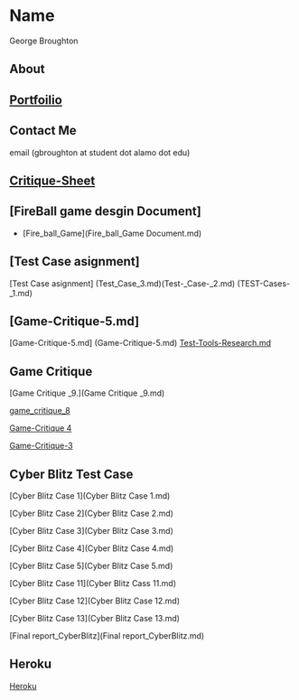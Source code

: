 # Name
George Broughton 
## About
## [Portfoilio](portfolio)
## Contact Me
email (gbroughton at student dot alamo dot edu)
## [ Critique-Sheet]( Critique-Sheet.md)
## [FireBall game desgin Document]
* [Fire_ball_Game](Fire_ball_Game Document.md)
## [Test Case asignment]
[Test Case asignment] (Test_Case_3.md)(Test-_Case-_2.md) (TEST-Cases-_1.md)
## [Game-Critique-5.md]
[Game-Critique-5.md] (Game-Critique-5.md)
[Test-Tools-Research.md](Test-Tools-Research.md)
## Game Critique

[Game Critique _9.](Game Critique _9.md)

[game_critique_8](game_critique_8.md)

 [Game-Critique 4](Game-Critique-4.md)
 
 [Game-Critique-3](Game-Critique-3.md)
 
 ## Cyber Blitz Test Case 
  [Cyber Blitz Case 1](Cyber Blitz Case 1.md)
 
  [Cyber Blitz Case 2](Cyber Blitz Case 2.md)
  
  [Cyber Blitz Case 3](Cyber Blitz Case 3.md)

  [Cyber Blitz Case 4](Cyber Blitz Case 4.md)
    
   [Cyber Blitz Case 5](Cyber Blitz Case 5.md)
     
   [Cyber Blitz Case 11](Cyber Blitz Cass 11.md)
      
   [Cyber Blitz Case 12](Cyber Blitz Case 12.md)
      
   [Cyber Blitz Case 13](Cyber Blitz Case 13.md)
   
  [Final report_CyberBlitz](Final report_CyberBlitz.md)
  
  
   ## Heroku
   [Heroku](Heroku.md)
